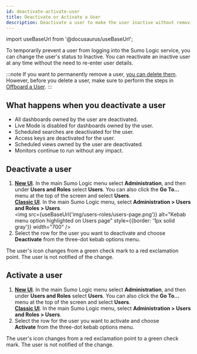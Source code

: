 ```yaml
---
id: deactivate-activate-user
title: Deactivate or Activate a User
description: Deactivate a user to make the user inactive without removing the user account, or reactivate a previously deactivated user.
---
```


import useBaseUrl from '@docusaurus/useBaseUrl';

To temporarily prevent a user from logging into the Sumo Logic service, you can change the user's status to Inactive. You can reactivate an inactive user at any time without the need to re-enter user details.

:::note
If you want to permanently remove a user, [you can delete them](delete-user.md). However, before you delete a user, make sure to perform the steps in [Offboard a User](offboard-user.md).
:::

## What happens when you deactivate a user

* All dashboards owned by the user are deactivated.
* Live Mode is disabled for dashboards owned by the user.
* Scheduled searches are deactivated for the user.
* Access keys are deactivated for the user.
* Scheduled views owned by the user are deactivated.
* Monitors continue to run without any impact.

## Deactivate a user

1. [**New UI**](/docs/get-started/sumo-logic-ui). In the main Sumo Logic menu select **Administration**, and then under **Users and Roles** select **Users**. You can also click the **Go To...** menu at the top of the screen and select **Users**. <br/>[**Classic UI**](/docs/get-started/sumo-logic-ui-classic). In the main Sumo Logic menu, select **Administration > Users and Roles > Users**. <br/><img src={useBaseUrl('img/users-roles/users-page.png')} alt="Kebab menu option highlighted on Users page" style={{border: '1px solid gray'}} width="700" />
1. Select the row for the user you want to deactivate and choose **Deactivate** from the three-dot kebab options menu.

The user's icon changes from a green check mark to a red exclamation
point. The user is not notified of the change.

## Activate a user

1. [**New UI**](/docs/get-started/sumo-logic-ui). In the main Sumo Logic menu select **Administration**, and then under **Users and Roles** select **Users**. You can also click the **Go To...** menu at the top of the screen and select **Users**. <br/>[**Classic UI**](/docs/get-started/sumo-logic-ui-classic). In the main Sumo Logic menu, select **Administration > Users and Roles > Users**. 
1. Select the row for the user you want to activate and choose **Activate** from the three-dot kebab options menu.

The user's icon changes from a red exclamation point to a green check mark. The user is not notified of the change.
